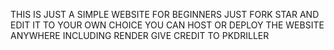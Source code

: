 
THIS IS JUST A SIMPLE WEBSITE FOR BEGINNERS JUST FORK STAR AND EDIT IT TO YOUR OWN CHOICE YOU CAN HOST OR DEPLOY THE WEBSITE ANYWHERE INCLUDING RENDER GIVE CREDIT TO PKDRILLER
